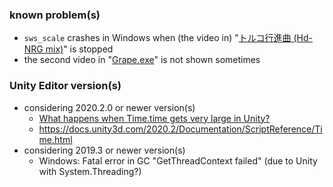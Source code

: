 ### known problem(s)
- `sws_scale` crashes in Windows when (the video in) "[トルコ行進曲 (Hd-NRG mix)](https://manbow.nothing.sh/event/event.cgi?action=More_def&num=47&event=78)" is stopped
- the second video in "[Grape.exe](https://anonymous.nekokan.dyndns.info/data/BOFoonXV/grape_exe.zip)" is not shown sometimes

### Unity Editor version(s)
+ considering 2020.2.0 or newer version(s)
    - [What happens when Time.time gets very large in Unity?](https://gamedev.stackexchange.com/questions/141807/what-happens-when-time-time-gets-very-large-in-unity)
    - <https://docs.unity3d.com/2020.2/Documentation/ScriptReference/Time.html>
+ considering 2019.3 or newer version(s)
    - Windows: Fatal error in GC "GetThreadContext failed" (due to Unity with System.Threading?)
